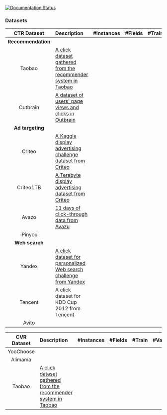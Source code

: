[![Documentation Status](https://readthedocs.org/projects/deepctr/badge/?version=latest)](https://deepctr.readthedocs.io/en/latest/?badge=latest)



### Datasets
| CTR Dataset | Description | #Instances | #Fields | #Train | #Validate | #Test | 
| :-----: |:------------|-----------:| -------:|-------:|----------:|------:|
| **Recommendation** |
| Taobao   | [A click dataset gathered from the recommender system in Taobao](https://tianchi.aliyun.com/datalab/dataSet.html?dataId=408) | | | | ||
| Outbrain  | [A dataset of users' page views and clicks in Outbrain](https://www.kaggle.com/c/outbrain-click-prediction/data) | | | | ||
| **Ad targeting** |
| Criteo  | [A Kaggle display advertising challenge dataset from Criteo](https://www.kaggle.com/c/criteo-display-ad-challenge/data) | | | | ||
| Criteo1TB  | [A Terabyte display advertising dataset from Criteo](http://labs.criteo.com/2013/12/download-terabyte-click-logs-2/) | | | | ||
| Avazo  | [11 days of click-through data from Avazu](https://www.kaggle.com/c/avazu-ctr-prediction/data) | | | | ||
| iPinyou  | | | | | ||
| **Web search** |
| Yandex  | [A click dataset for personalized Web search challenge from Yandex](https://www.kaggle.com/c/yandex-personalized-web-search-challenge) | | | | ||
| Tencent  | A click dataset for KDD Cup 2012 from Tencent  | | | | ||
| Avito | | | | | ||


| CVR Dataset | Description | #Instances | #Fields | #Train | #Validate | #Test | 
| :-----: |:------------|-----------:| -------:|-------:|----------:|------:|
| YooChoose |  | | | | ||
| Alimama  |   | | | | ||
| Taobao   | [A click dataset gathered from the recommender system in Taobao](https://tianchi.aliyun.com/datalab/dataSet.html?dataId=408) | | | | ||

